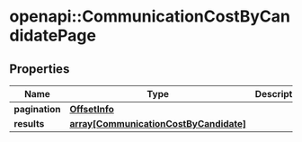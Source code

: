 # openapi::CommunicationCostByCandidatePage


## Properties
Name | Type | Description | Notes
------------ | ------------- | ------------- | -------------
**pagination** | [**OffsetInfo**](OffsetInfo.md) |  | [optional] 
**results** | [**array[CommunicationCostByCandidate]**](CommunicationCostByCandidate.md) |  | [optional] 


